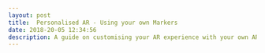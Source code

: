 ```yaml
---
layout: post
title:  Personalised AR - Using your own Markers
date: 2018-20-05 12:34:56
description: A guide on customising your AR experience with your own AR Markers.
---
```


